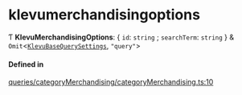 # klevumerchandisingoptions
      
Ƭ **KlevuMerchandisingOptions**: { `id`: `string` ; `searchTerm`: `string`  } & `Omit`<[`KlevuBaseQuerySettings`](klevubasequerysettings.md), ``"query"``\>

#### Defined in

[queries/categoryMerchandising/categoryMerchandising.ts:10](https://github.com/klevultd/frontend-sdk/blob/492d3760/packages/klevu-core/src/queries/categoryMerchandising/categoryMerchandising.ts#L10)


